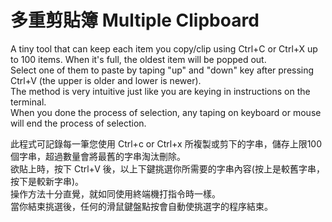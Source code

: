 多重剪貼簿 Multiple Clipboard
===
A tiny tool that can keep each item you copy/clip using  Ctrl+C or Ctrl+X up to 100 items. When it's full, the oldest item will be popped out.  
Select one of them to paste by taping "up" and "down" key after pressing Ctrl+V (the upper is older and lower is newer).  
The method is very intuitive just like you are keying in instructions on the terminal.  
When you done the process of selection, any taping on keyboard or mouse will end the process of selection.  

此程式可記錄每一筆您使用 Ctrl+c or Ctrl+x 所複製或剪下的字串，儲存上限100個字串，超過數量會將最舊的字串淘汰刪除。  
欲貼上時，按下 Ctrl+V 後，以上下鍵挑選你所需要的字串內容(按上是較舊字串，按下是較新字串)。  
操作方法十分直覺，就如同使用終端機打指令時一樣。  
當你結束挑選後，任何的滑鼠鍵盤點按會自動使挑選字的程序結束。
